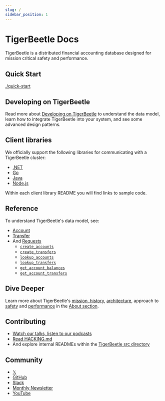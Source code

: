 ```yaml
---
slug: /
sidebar_position: 1
---
```


# TigerBeetle Docs

TigerBeetle is a distributed financial accounting database designed for mission critical safety and
performance.

## Quick Start

[./quick-start](./quick-start.md)

## Developing on TigerBeetle

Read more about [Developing on TigerBeetle](./develop/README.md) to understand the data model, learn
how to integrate TigerBeetle into your system, and see some advanced design patterns.

## Client libraries

We officially support the following libraries for communicating with a TigerBeetle cluster:

- [.NET](/src/clients/dotnet/README.md)
- [Go](/src/clients/go/README.md)
- [Java](/src/clients/java/README.md)
- [Node.js](/src/clients/node/README.md)

Within each client library README you will find links to sample code.

## Reference

To understand TigerBeetle's data model, see:

- [Account](./api-reference/account.md)
- [Transfer](./api-reference/transfer.md)
- And [Requests](./api-reference/requests/README.md)
  - [`create_accounts`](./api-reference/requests/create_accounts.md)
  - [`create_transfers`](./api-reference/requests/create_transfers.md)
  - [`lookup_accounts`](./api-reference/requests/lookup_accounts.md)
  - [`lookup_transfers`](./api-reference/requests/lookup_transfers.md)
  - [`get_account_balances`](./api-reference/requests/get_account-balance.md)
  - [`get_account_transfers`](./api-reference/requests/get_account_transfers.md)

## Dive Deeper

Learn more about TigerBeetle's [mission, history](./about/README.md),
[architecture](./about/architecture.md), approach to [safety](./about/safety.md) and
[performance](./about/performance.md) in the [About section](./about/README.md).

## Contributing

- [Watch our talks, listen to our podcasts](https://github.com/tigerbeetle/tigerbeetle/blob/main/docs/TALKS.md)
- [Read HACKING.md](https://github.com/tigerbeetle/tigerbeetle/blob/main/docs/HACKING.md)
- And explore internal READMEs within the
  [TigerBeetle src directory](https://github.com/tigerbeetle/tigerbeetle/tree/main/src)

## Community

- [𝕏](https://twitter.com/tigerbeetledb)
- [GitHub](https://github.com/tigerbeetle/tigerbeetle)
- [Slack](https://slack.tigerbeetle.com/invite)
- [Monthly Newsletter](https://mailchi.mp/8e9fa0f36056/subscribe-to-tigerbeetle)
- [YouTube](https://www.youtube.com/@tigerbeetledb)
